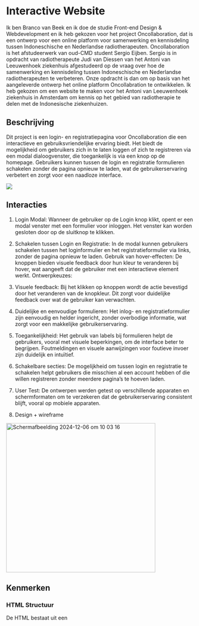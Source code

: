 # Interactive Website
Ik ben Branco van Beek en ik doe de studie Front-end Design & Webdevelopment en ik heb gekozen voor het project Oncollaboration, dat is een ontwerp voor een online platform voor samenwerking en kennisdeling tussen Indoneschische en Nederlandse radiotherapeuten. Oncollaboration is het afstudeerwerk van oud-CMD student Sergio Eijben. Sergio is in opdracht van radiotherapeute Judi van Diessen van het Antoni van Leeuwenhoek ziekenhuis afgestudeerd op de vraag over hoe de samenwerking en kennisdeling tussen Indoneschische en Nederlandse radiotherapeuten te verbeteren. Onze opdracht is dan om op basis van het aangeleverde ontwerp het online platform Oncollabration te ontwikkelen. Ik heb gekozen om een website te maken voor het Antoni van Leeuwenhoek ziekenhuis in Amsterdam om kennis op het gebied van radiotherapie te delen met de Indonesische ziekenhuizen.

## Beschrijving

Dit project is een login- en registratiepagina voor Oncollaboration die een interactieve en gebruiksvriendelijke ervaring biedt. Het biedt de mogelijkheid om gebruikers zich in te laten loggen of zich te registreren via een modal dialoogvenster, die toegankelijk is via een knop op de homepage. Gebruikers kunnen tussen de login en registratie formulieren schakelen zonder de pagina opnieuw te laden, wat de gebruikerservaring verbetert en zorgt voor een naadloze interface.

<img src="CPT2412181158-426x703.gif" >

## Interacties
1. Login Modal: Wanneer de gebruiker op de Login knop klikt, opent er een modal venster met een formulier voor inloggen. Het venster kan worden gesloten door op de sluitknop te klikken.
2. Schakelen tussen Login en Registratie: In de modal kunnen gebruikers schakelen tussen het loginformulier en het registratieformulier via links, zonder de pagina opnieuw te laden.
Gebruik van hover-effecten: De knoppen bieden visuele feedback door hun kleur te veranderen bij hover, wat aangeeft dat de gebruiker met een interactieve element werkt.
Ontwerpkeuzes:
3. Visuele feedback: Bij het klikken op knoppen wordt de actie bevestigd door het veranderen van de knopkleur. Dit zorgt voor duidelijke feedback over wat de gebruiker kan verwachten.
4. Duidelijke en eenvoudige formulieren: Het inlog- en registratieformulier zijn eenvoudig en helder ingericht, zonder overbodige informatie, wat zorgt voor een makkelijke gebruikerservaring.
5. Toegankelijkheid: Het gebruik van labels bij formulieren helpt de gebruikers, vooral met visuele beperkingen, om de interface beter te begrijpen. Foutmeldingen en visuele aanwijzingen voor foutieve invoer zijn duidelijk en intuïtief.
6. Schakelbare secties: De mogelijkheid om tussen login en registratie te schakelen helpt gebruikers die misschien al een account hebben of die willen registreren zonder meerdere pagina’s te hoeven laden.
7. User Test: De ontwerpen werden getest op verschillende apparaten en schermformaten om te verzekeren dat de gebruikerservaring consistent blijft, vooral op mobiele apparaten.


1. Design + wireframe
<img width="400" alt="Scherm­afbeelding 2024-12-06 om 10 03 16" src="https://github.com/user-attachments/assets/0808bbb6-110a-4872-997a-ea75d4c8b4af">

## Kenmerken

### HTML Structuur
De HTML bestaat uit een <dialog> element voor het modale venster, met twee secties: één voor login en één voor registratie. Beide secties bevatten een formulier met invoervelden, knoppen en links om tussen de formulieren te schakelen.

<!-- Login Modal -->
<dialog id="sign-in-dialog">
  <button id="close-dialog">&times;</button>
  <form>
    <h2>Sign In</h2>
    <input type="email" placeholder="Email">
    <input type="password" placeholder="Password">
    <button type="submit">Log In</button>
    <div class="divider"><span>or</span></div>
    <button id="google-signin">Sign in with Google</button>
    <p>
      <span>Don't have an account?</span>
      <a href="#" id="signup-link">Sign Up</a>
    </p>
  </form>
</dialog>

<!-- Sign Up Modal -->
<dialog id="sign-up-dialog">
  <button id="close-dialog-signup">&times;</button>
  <form>
    <h2>Sign Up</h2>
    <input type="email" placeholder="Email">
    <input type="password" placeholder="Password">
    <input type="password" placeholder="Confirm Password">
    <button type="submit">Sign Up</button>
    <div class="divider"><span>or</span></div>
    <button id="google-signin">Sign up with Google</button>
    <p>
      <span>Already have an account?</span>
      <a href="#" id="signin-link">Sign In</a>
    </p>
  </form>
</dialog>

### JavaScript
JavaScript regelt de interactiviteit, zoals het openen en sluiten van de modale vensters en het wisselen tussen de login- en registratieformulieren.

Voorbeeld van de JavaScript voor het openen en sluiten van beide dialoogvensters:

// Open login dialog
const loginButton = document.getElementById('login');
const signInDialog = document.getElementById('sign-in-dialog');
const closeDialogButton = document.getElementById('close-dialog');

loginButton.addEventListener('click', () => {
  signInDialog.showModal();
});

// Open sign-up dialog
const signUpLink = document.getElementById('signup-link');
const signUpDialog = document.getElementById('sign-up-dialog');
const closeDialogSignupButton = document.getElementById('close-dialog-signup');

signUpLink.addEventListener('click', () => {
  signUpDialog.showModal();
});

// Sluit de modale vensters
closeDialogButton.addEventListener('click', () => {
  signInDialog.close();
});

closeDialogSignupButton.addEventListener('click', () => {
  signUpDialog.close();
});






